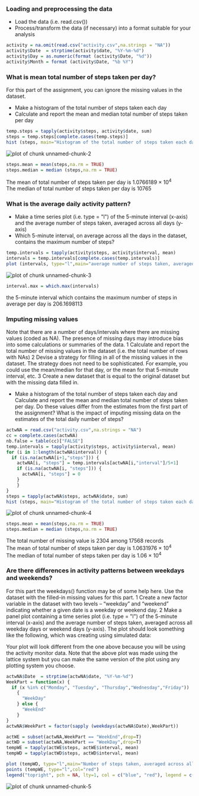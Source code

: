 ### Loading and preprocessing the data
- Load the data (i.e. read.csv())
- Process/transform the data (if necessary) into a format suitable for your analysis


```r
activity = na.omit(read.csv("activity.csv",na.strings = "NA"))
activity$Date  = strptime(activity$date, "%Y-%m-%d")
activity$Day = as.numeric(format (activity$Date, "%d"))
activity$Month = format (activity$Date, "%b %Y")
```

### What is mean total number of steps taken per day?

For this part of the assignment, you can ignore the missing values in the dataset.
- Make a histogram of the total number of steps taken each day
- Calculate and report the mean and median total number of steps taken per day

```r
temp.steps = tapply(activity$steps, activity$date, sum)
steps = temp.steps[complete.cases(temp.steps)]
hist (steps, main="Histogram of the total number of steps taken each day", xlab = "sum of steps/day", ylab = "Frequency", breaks= 12)
```

![plot of chunk unnamed-chunk-2](figure/unnamed-chunk-2-1.png) 

```r
steps.mean = mean(steps,na.rm = TRUE)
steps.median = median (steps,na.rm = TRUE)
```
The mean of total number of steps taken per day is 1.0766189 &times; 10<sup>4</sup>  
The median of total number of steps taken per day is 10765


### What is the average daily activity pattern?
- Make a time series plot (i.e. type = "l") of the 5-minute interval (x-axis) and the average number of steps taken, averaged across all days (y-axis)
- Which 5-minute interval, on average across all the days in the dataset, contains the maximum number of steps?

```r
temp.intervals = tapply(activity$steps, activity$interval, mean)
intervals = temp.intervals[complete.cases(temp.intervals)]
plot (intervals, type="l",main="average number of steps taken, averaged across all days per 5min interval", xlab="intervals", ylab="average number of steps")
```

![plot of chunk unnamed-chunk-3](figure/unnamed-chunk-3-1.png) 

```r
interval.max = which.max(intervals)
```
the 5-minute interval which contains the maximum number of steps in average per day is 206.1698113

### Imputing missing values
Note that there are a number of days/intervals where there are missing values (coded as NA). The presence of missing days may introduce bias into some calculations or summaries of the data.
1 Calculate and report the total number of missing values in the dataset (i.e. the total number of rows with NAs)
2 Devise a strategy for filling in all of the missing values in the dataset. The strategy does not need to be sophisticated. For example, you could use the mean/median for that day, or the mean for that 5-minute interval, etc.
3 Create a new dataset that is equal to the original dataset but with the missing data filled in.

- Make a histogram of the total number of steps taken each day and Calculate and report the mean and median total number of steps taken per day. Do these values differ from the estimates from the first part of the assignment? What is the impact of imputing missing data on the estimates of the total daily number of steps?


```r
actwNA = read.csv("activity.csv",na.strings = "NA")
cc = complete.cases(actwNA)
nb.false = table(cc)["FALSE"]
temp.intervals = tapply(activity$steps, activity$interval, mean)
for (i in 1:length(actwNA$interval)) {
  if (is.na(actwNA[i+1,"steps"])) {
    actwNA[i, "steps"] = temp.intervals[actwNA[i,"interval"]/5+1]
    if (is.na(actwNA[i, "steps"])) {
      actwNA[i, "steps"] = 0
    }
    }
}
steps = tapply(actwNA$steps, actwNA$date, sum)
hist (steps, main="Histogram of the total number of steps taken each day 2", xlab = "sum of steps/day", ylab = "Frequency", breaks=12)
```

![plot of chunk unnamed-chunk-4](figure/unnamed-chunk-4-1.png) 

```r
steps.mean = mean(steps,na.rm = TRUE)
steps.median = median (steps,na.rm = TRUE)
```

The total number of missing value is 2304 among 17568 records  
The mean of total number of steps taken per day is 1.0631976 &times; 10<sup>4</sup>  
The median of total number of steps taken per day is 1.06 &times; 10<sup>4</sup>

 
### Are there differences in activity patterns between weekdays and weekends?

For this part the weekdays() function may be of some help here. Use the dataset with the filled-in missing values for this part.
1 Create a new factor variable in the dataset with two levels – “weekday” and “weekend” indicating whether a given date is a weekday or weekend day.
2 Make a panel plot containing a time series plot (i.e. type = "l") of the 5-minute interval (x-axis) and the average number of steps taken, averaged across all weekday days or weekend days (y-axis). The plot should look something like the following, which was creating using simulated data:

Your plot will look different from the one above because you will be using the activity monitor data. Note that the above plot was made using the lattice system but you can make the same version of the plot using any plotting system you choose.

```r
actwNA$Date  = strptime(actwNA$date, "%Y-%m-%d")
WeekPart = function(x) {
  if (x %in% c("Monday", "Tuesday", "Thursday","Wednesday","Friday"))
    {
      "WeekDay"
    } else {
      "WeekEnd"
    }
}
actwNA$WeekPart = factor(sapply (weekdays(actwNA$Date),WeekPart))

actWE = subset(actwNA,WeekPart == "WeekEnd",drop=T)
actWD = subset(actwNA,WeekPart == "WeekDay",drop=T)
tempWE = tapply(actWE$steps, actWE$interval, mean)
tempWD = tapply(actWD$steps, actWD$interval, mean)

plot (tempWD, type="l",main="Number of steps taken, averaged across all WE/WD days per 5min interval", xlab="intervals", ylab="average number of steps",col="blue")
points (tempWE, type="l",col="red")
legend("topright", pch = NA, lty=1, col = c("blue", "red"), legend = c("WeekDay","WeekEnd"))
```

![plot of chunk unnamed-chunk-5](figure/unnamed-chunk-5-1.png) 
